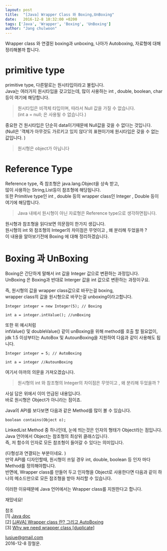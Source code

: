 ```yaml
---
layout: post
title:  "[Java] Wrapper Class 와 Boxing,UnBoxing"
date:   2016-12-8 10:32:00 +0200
tags: ['Java', 'Wrapper', 'Boxing', 'UnBoxing']
author: "Jang chulwoon"
---
```



Wrapper class 와 연결된 boxing과 unboxing, 나아가 Autoboxing, 자료형에 대해 정리해볼까 합니다.   


# primitive type   

primitive type, 다른말로는 원시타입이라고 불립니다.   
Java는 여러가지 원시타입을 갖고있는데, 많이 사용하는 int , double, boolean, char 등이 여기에 해당합니다.      

> 원시타입은 비객체 타입이며, 따라서 Null 값을 가질 수 없습니다.    
> (int a = null; 은 사용될 수 없습니다.)

중요한 건 원시타입은 단순히 data이기때문에 Null값을 갖을 수 없다는 것입니다.    
(Null은 '객체가 아무것도 가르키고 있지 않다'의 표현이기에 원시타입은 갖을 수 없는 값입니다. )
    
>  원시형은 object가 아닙니다       
  

# Reference Type   

Reference type, 즉 참조형은 java.lang.Object을 상속 받고,   
많이 사용하는 String,List등이 참조형에 해당됩니다.      
또한 Primitive type인 int , double 등의 wrapper class인 Integer , Double 등이 여기에 해당합니다.   

> Java 내에서 원시형이 아닌 자료형은 Reference type으로 생각하면됩니다.    

원시형과 참조형을 읽다보면 의문점이 한가지 생깁니다.    
원시형의 int 와 참조형의 Integer의 차이점은 무엇이고 , 왜 분리해 두었을까 ?  
이 내용을 알아보기전에  Boxing 에 대해 정리하겠습니다.   
 
# Boxing 과 UnBoxing   

Boxing은 간단하게 말해서 int 값을 Integer 값으로 변환하는 과정입니다.   
UnBoxing 은 Boxing과 반대로 Interger 값을 int 값으로 변환하는 과정이구요.    

즉, 원시형의 값을 wrapper class값으로 바꾸는걸 boxing,     
wrapper class의 값을 원시형으로 바꾸는걸 unboxing이라고합니다.    

 
	Integer integer = new Integer(5); // Boxing

	int a = integer.intValue(); //unBoxing

또한 위 예시처럼    
intValue() 및 doubleValue() 같이 unBoxing을 위해 method를 호출 할 필요없이,     
jdk 1.5 이상부터는 AutoBox 및 AutounBoxing을 지원하여 다음과 같이 사용해도 됩니다.    


 
	Integer integer = 5; // AutoBoxing

	int a = integer //AutounBoxing




여기서 아까의 의문을 가져오겠습니다.    

> 원시형의 int 와 참조형의 Integer의 차이점은 무엇이고 , 왜 분리해 두었을까 ?     

사실 답은 위에서 이미 언급된 내용입니다.   
바로 원시형은 Object가 아니라는 점이죠.   

Java의 API를 보다보면 다음과 같은 Method를 많이 볼 수 있습니다.    


	boolean contains(Object o);


LinkedList Method 중 하나인데, 눈에 띄는것은 인자의 형태가 Object라는 점입니다.   
Java 언어에서 Object는 참조형의 최상위 클래스입니다.   
즉, 저 함수의 인자로 모든 참조형이 들어갈 수 있다는 의미입니다.      
 
(다형성과 연결되는 부분이네요. )   
만약 API를 디자인할때, 원시형이 쓰일 경우 int, double, boolean 등 인자 마다 Method를 정의해야합니다.   
반면에,  Wrapper class를 만들어 두고 인자형을 Object로 사용한다면
다음과 같이 하나의 메소드만으로 모든 참조형을 받아 처리할 수 있습니다.    

이러한 이유때문에 Java 언어에서는 Wrapper class를 지원한다고 합니다.   

재밌네요!   





참조   
[1] [Java doc]('https://docs.oracle.com/javase/8/docs/api/')     
[2] [[JAVA] Wrapper class 란? 그리고 AutoBoxing](`http://hyeonstorage.tistory.com/168`)     
[3] [Why we need wrapper class [duplicate]]('http://stackoverflow.com/questions/20697868/why-we-need-wrapper-class')



 
lusiue@gmail.com    
2016-12-8 장철운. 


